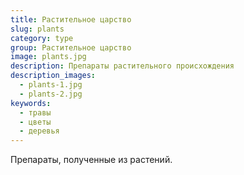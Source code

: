 ```yaml
---
title: Растительное царство
slug: plants
category: type
group: Растительное царство  
image: plants.jpg
description: Препараты растительного происхождения
description_images:
  - plants-1.jpg  
  - plants-2.jpg
keywords: 
  - травы
  - цветы
  - деревья
---
```


Препараты, полученные из растений.